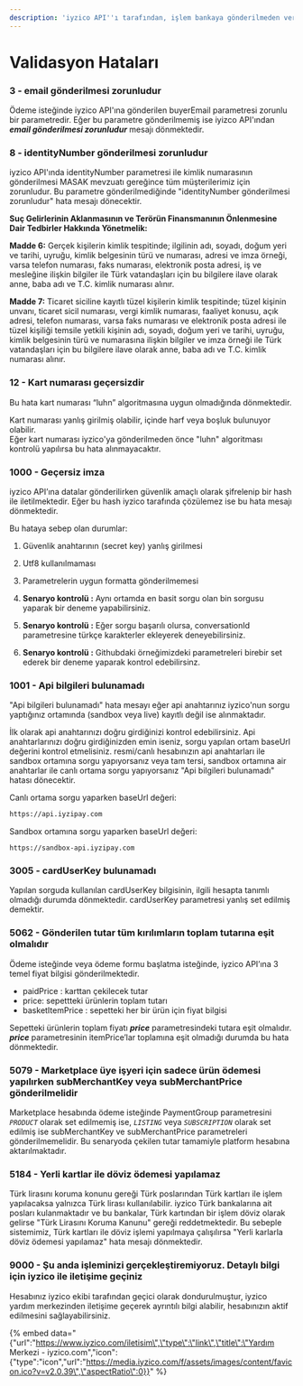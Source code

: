 ```yaml
---
description: 'iyzico API''ı tarafından, işlem bankaya gönderilmeden verilen hatalardır.'
---
```


# Validasyon Hataları

### 3 - email gönderilmesi zorunludur

 Ödeme isteğinde iyzico API'ına gönderilen buyerEmail parametresi zorunlu bir parametredir. Eğer bu parametre gönderilmemiş ise iyizco API'ından _**email gönderilmesi zorunludur**_ mesajı dönmektedir.

### 8 - identityNumber gönderilmesi zorunludur

iyzico API'ında identityNumber parametresi ile kimlik numarasının gönderilmesi MASAK mevzuatı gereğince tüm müşterilerimiz için zorunludur. Bu parametre gönderilmediğinde "identityNumber gönderilmesi zorunludur" hata mesajı dönecektir. 

**Suç Gelirlerinin Aklanmasının ve Terörün Finansmanının Önlenmesine Dair Tedbirler Hakkında Yönetmelik:**

 **Madde 6:** Gerçek kişilerin kimlik tespitinde; ilgilinin adı, soyadı, doğum yeri ve tarihi, uyruğu, kimlik belgesinin türü ve numarası, adresi ve imza örneği, varsa telefon numarası, faks numarası, elektronik posta adresi, iş ve mesleğine ilişkin bilgiler ile Türk vatandaşları için bu bilgilere ilave olarak anne, baba adı ve T.C. kimlik numarası alınır.

 **Madde 7:**  Ticaret siciline kayıtlı tüzel kişilerin kimlik tespitinde; tüzel kişinin unvanı, ticaret sicil numarası, vergi kimlik numarası, faaliyet konusu, açık adresi, telefon numarası, varsa faks numarası ve elektronik posta adresi ile tüzel kişiliği temsile yetkili kişinin adı, soyadı, doğum yeri ve tarihi, uyruğu, kimlik belgesinin türü ve numarasına ilişkin bilgiler ve imza örneği ile Türk vatandaşları için bu bilgilere ilave olarak anne, baba adı ve T.C. kimlik numarası alınır.

### 12 - Kart numarası geçersizdir

Bu hata kart numarası “luhn” algoritmasına uygun olmadığında dönmektedir.

Kart numarası yanlış girilmiş olabilir, içinde harf veya boşluk bulunuyor olabilir.   
Eğer kart numarası iyzico'ya gönderilmeden önce "luhn" algoritması kontrolü yapılırsa bu hata alınmayacaktır.

### 1000 - Geçersiz imza

iyzico API’ına datalar gönderilirken güvenlik amaçlı olarak şifrelenip bir hash ile iletilmektedir. Eğer bu hash iyzico tarafında çözülemez ise bu hata mesajı dönmektedir.

Bu hataya sebep olan durumlar: 

1. Güvenlik anahtarının \(secret key\) yanlış girilmesi
2. Utf8 kullanılmaması
3. Parametrelerin uygun formatta gönderilmemesi



1. **Senaryo kontrolü :** Aynı ortamda en basit sorgu olan bin sorgusu yaparak bir deneme yapabilirsiniz.
2. **Senaryo kontrolü :** Eğer sorgu başarılı olursa,  conversationId parametresine türkçe karakterler ekleyerek deneyebilirsiniz.
3. **Senaryo kontrolü :** Githubdaki örneğimizdeki parametreleri birebir set ederek bir deneme yaparak kontrol edebilirsinz.

### 1001 - Api bilgileri bulunamadı

"Api bilgileri bulunamadı" hata mesayı eğer api anahtarınız iyzico'nun sorgu yaptığınız ortamında \(sandbox veya live\) kayıtlı değil ise alınmaktadır. 

İlk olarak api anahtarınızı doğru girdiğinizi kontrol edebilirsiniz. Api anahtarlarınızı doğru girdiğinizden emin iseniz, sorgu yapılan ortam baseUrl değerini kontrol etmelisiniz. resmi/canlı hesabınızın api anahtarları ile sandbox ortamına sorgu yapıyorsanız veya tam tersi, sandbox ortamına air anahtarlar ile canlı ortama sorgu yapıyorsanız "Api bilgileri bulunamadı" hatası dönecektir. 

Canlı ortama sorgu yaparken baseUrl değeri:

```bash
https://api.iyzipay.com
```

Sandbox ortamına sorgu yaparken baseUrl değeri:

```text
https://sandbox-api.iyzipay.com
```

### 3005 - cardUserKey bulunamadı

Yapılan sorguda kullanılan cardUserKey bilgisinin, ilgili hesapta tanımlı olmadığı durumda dönmektedir. cardUserKey parametresi yanlış set edilmiş demektir.

### 5062 - Gönderilen tutar tüm kırılımların toplam tutarına eşit olmalıdır

Ödeme isteğinde veya ödeme formu başlatma isteğinde, iyzico API’ına 3 temel fiyat bilgisi gönderilmektedir. 

* paidPrice : karttan çekilecek tutar
* price: sepettteki ürünlerin toplam tutarı 
* basketItemPrice : sepetteki her bir ürün için fiyat bilgisi

Sepetteki ürünlerin toplam fiyatı _**price**_ parametresindeki tutara eşit olmalıdır. _**price**_ parametresinin itemPrice’lar toplamına eşit olmadığı durumda bu hata dönmektedir. 

### 5079 - Marketplace üye işyeri için sadece ürün ödemesi yapılırken subMerchantKey veya subMerchantPrice gönderilmelidir

Marketplace hesabında ödeme isteğinde PaymentGroup parametresini _`PRODUCT`_ olarak set edilmemiş ise, _`LISTING`_ veya _`SUBSCRIPTION`_ olarak set edilmiş ise subMerchantKey ve subMerchantPrice parametreleri gönderilmemelidir. Bu senaryoda çekilen tutar tamamiyle platform hesabına aktarılmaktadır.

### 5184 - Yerli kartlar ile döviz ödemesi yapılamaz

Türk lirasını koruma konunu gereği Türk poslarından Türk kartları ile işlem yapılacaksa yalnızca Türk lirası kullanılabilir. iyzico Türk bankalarına ait posları kulanmaktadır ve bu bankalar, Türk kartından bir işlem döviz olarak gelirse "Türk Lirasını Koruma Kanunu" gereği reddetmektedir. Bu sebeple sistemimiz, Türk kartları ile döviz işlemi yapılmaya çalışılırsa "Yerli karlarla döviz ödemesi yapılamaz" hata mesajı dönmektedir.

### 9000 - Şu anda işleminizi gerçekleştiremiyoruz. Detaylı bilgi için iyzico ile iletişime geçiniz

Hesabınız iyzico ekibi tarafından geçici olarak dondurulmuştur, iyzico yardım merkezinden iletişime geçerek ayrıntılı bilgi alabilir, hesabınızın aktif edilmesini sağlayabilirsiniz.

{% embed data="{\"url\":\"https://www.iyzico.com/iletisim\",\"type\":\"link\",\"title\":\"Yardım Merkezi  - iyzico.com\",\"icon\":{\"type\":\"icon\",\"url\":\"https://media.iyzico.com/f/assets/images/content/favicon.ico?v=v2.0.39\",\"aspectRatio\":0}}" %}

